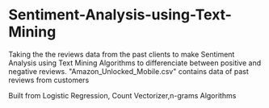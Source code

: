 # Sentiment-Analysis-using-Text-Mining
Taking the the reviews data from the past clients to make Sentiment Analysis using Text Mining Algorithms to differenciate between positive and negative reviews.
"Amazon_Unlocked_Mobile.csv" contains data of past reviews from customers

Built from Logistic Regression, Count Vectorizer,n-grams Algorithms
